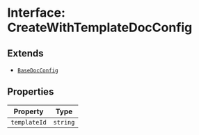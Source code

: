 # Interface: CreateWithTemplateDocConfig

## Extends

- [`BaseDocConfig`](../../../DesignConfig.types/interfaces/base-doc-config/index.md)

## Properties

| Property | Type |
| ------ | ------ |
| `templateId` | `string` |
